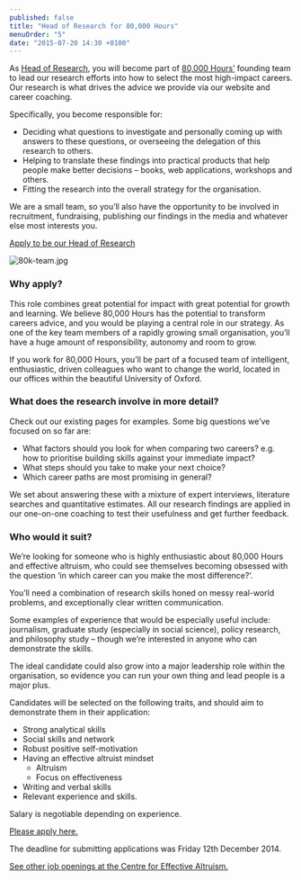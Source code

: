 ```yaml
---
published: false
title: "Head of Research for 80,000 Hours"
menuOrder: "5"
date: "2015-07-20 14:30 +0100"
---
```


As [Head of Research](https://80000hours.org/2014/11/80000-hours-is-seeking-a-head-of-research/), you will become part of [80,000 Hours’](http://80000hours.org/) founding team to lead our research efforts into how to select the most high-impact careers. Our research is what drives the advice we provide via our website and career coaching.

Specifically, you become responsible for:

* Deciding what questions to investigate and personally coming up with answers to these questions, or overseeing the delegation of this research to others.
* Helping to translate these findings into practical products that help people make better decisions – books, web applications, workshops and others.
* Fitting the research into the overall strategy for the organisation.

We are a small team, so you’ll also have the opportunity to be involved in recruitment, fundraising, publishing our findings in the media and whatever else most interests you.

[Apply to be our Head of Research](https://docs.google.com/forms/d/1cv0BikO2MGmnkBWz9-euTFbqHO0Ttbn-iM_KA7i5zII/viewform)

![80k-team.jpg]({{site.baseurl}}/src/images/80k-team.jpg)

### Why apply?

This role combines great potential for impact with great potential for growth and learning. We believe 80,000 Hours has the potential to transform careers advice, and you would be playing a central role in our strategy. As one of the key team members of a rapidly growing small organisation, you’ll have a huge amount of responsibility, autonomy and room to grow.

If you work for 80,000 Hours, you’ll be part of a focused team of intelligent, enthusiastic, driven colleagues who want to change the world, located in our offices within the beautiful University of Oxford.

### What does the research involve in more detail?

Check out our existing pages for examples. Some big questions we’ve focused on so far are:

* What factors should you look for when comparing two careers? e.g. how to prioritise building skills against your immediate impact?
* What steps should you take to make your next choice?
* Which career paths are most promising in general?

We set about answering these with a mixture of expert interviews, literature searches and quantitative estimates. All our research findings are applied in our one-on-one coaching to test their usefulness and get further feedback.

### Who would it suit?

We’re looking for someone who is highly enthusiastic about 80,000 Hours and effective altruism, who could see themselves becoming obsessed with the question ‘in which career can you make the most difference?’.

You’ll need a combination of research skills honed on messy real-world problems, and exceptionally clear written communication.

Some examples of experience that would be especially useful include: journalism, graduate study (especially in social science), policy research, and philosophy study – though we’re interested in anyone who can demonstrate the skills.

The ideal candidate could also grow into a major leadership role within the organisation, so evidence you can run your own thing and lead people is a major plus.

Candidates will be selected on the following traits, and should aim to demonstrate them in their application:

* Strong analytical skills
* Social skills and network
* Robust positive self-motivation
* Having an effective altruist mindset
  * Altruism
  * Focus on effectiveness
* Writing and verbal skills
* Relevant experience and skills.

Salary is negotiable depending on experience.

[Please apply here.](https://docs.google.com/forms/d/1cv0BikO2MGmnkBWz9-euTFbqHO0Ttbn-iM_KA7i5zII/viewform)

The deadline for submitting applications was Friday 12th December 2014.

[See other job openings at the Centre for Effective Altruism.](/careers/)

